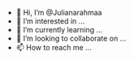 - 👋 Hi, I’m @Julianarahmaa
- 👀 I’m interested in ...
- 🌱 I’m currently learning ...
- 💞️ I’m looking to collaborate on ...
- 📫 How to reach me ...

<!---
Julianarahmaa/Julianarahmaa is a ✨ special ✨ repository because its `README.md` (this file) appears on your GitHub profile.
You can click the Preview link to take a look at your changes.
--->
